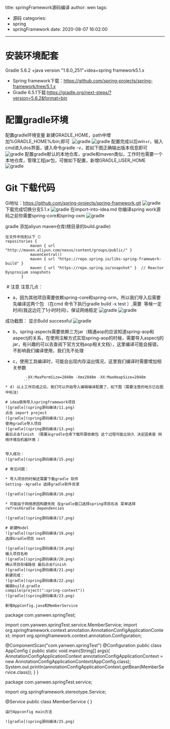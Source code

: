 title: springFramework源码编译
author: wen
tags:
  - 源码
categories:
  - spring
  - springFramework
date: 2020-08-07 16:02:00
---
# 安装环境配套
Gradle 5.6.2 +java version "1.8.0_251"+idea+spring framework5.1.x
* Spring framework下载：https://github.com/spring-projects/spring-framework/tree/5.1.x
* Gradle 6.5.1下载:https://gradle.org/next-steps/?version=5.6.2&format=bin

# 配置gradle环境
  配置gradle环境变量 新建GRADLE_HOME，path中增加%GRADLE_HOME%/bin;即可
  ![gradle](spring源码编译/1.png)
  ![gradle](spring源码编译/2.png)
  配置完成以后win+r，输入cmd进入dos界面，键入命令gradle -v，若如下图正确输出版本信息即可
    ![gradle](spring源码编译/3.png)
  配置gradle默认的本地仓库，gradle和maven类似，工作时也需要一个本地仓库，管理工程jar包，可做如下配置，新增GRADLE_USER_HOME
     ![gradle](spring源码编译/4.png)
 # Git 下载代码
Gi地址：https://github.com/spring-projects/spring-framework.git
 ![gradle](spring源码编译/5.png)
 下载完成切换分支5.1.x
  ![gradle](spring源码编译/6.png)
  在import-into-idea.md 你编译spring work源码之前你需要spring-core和spring-oxm
  ![gradle](spring源码编译/7.png)
  
 gradle 添加aliyun maven仓库(根目录的build.gradle)
 ```
 在文件中找到以下（）
 repositories {
		    maven { url "http://maven.aliyun.com/nexus/content/groups/public/" }
			mavenCentral()
			maven { url "https://repo.spring.io/libs-spring-framework-build" }
			maven { url "https://repo.spring.io/snapshot" }  // Reactor Dysprosium snapshots
		}
 ```
  # 注意
  注意几点：
 * a，因为其他项目需要依赖spring-core和spring-orm，所以我们导入后需要先编译这两个包 （在cmd 命令下执行gradle build -x test ）,需要
  等候一定时间(我这边花了1小时时间)，保证网络稳定
 ![gradle](spring源码编译/8.png)
  ![gradle](spring源码编译/9.png)

成功截图： 显示Build successful
 ![gradle](spring源码编译/10.png)

*  b，spring-aspects需要依赖三方jar（精通aop的应该知道spring-aop和aspectj的关系，在使用注解方式实现spring-aop的时候，需要导入aspectj的jar，有兴趣的可以去查阅下官方文档aop相关文档），这里编译可能会报错，不影响我们编译使用，我们先不处理
  
* c，使用工具编译时，可能会出现内存溢出情况，这里我们编译时需要增加相关参数
 ```
         -XX:MaxPermSize=2048m -Xmx2048m -XX:MaxHeapSize=2048m
         ```
* d) 以上工作完成之后，我们可以开始导入编辑编译配置了，如下图（需要注意的地方已在图中标注）

# idea使用导入springframework项目
 ![gradle](spring源码编译/11.png)
 点击 import project
![gradle](spring源码编译/12.png)
使用gradle导入项目
![gradle](spring源码编译/13.png)
最后点击finish （需要从gradle仓库下载所需依赖包 这个过程可能比较久 决定因素是 网络环境及机器环境 ）


导入成功：
![gradle](spring源码编译/15.png)

# 常见问题：

* 导入项目的时候还需要下载gradle 软件
Setting--》gradle 选择gradle软件目录

![gradle](spring源码编译/16.png)

* 可能由于网络原因构建失败 在gradle窗口选择spring项目右击 菜单选择refreshGradle dependencies

![gradle](spring源码编译/17.png)

# 新建Model
![gradle](spring源码编译/18.png)
选择Gradle项目 next

![gradle](spring源码编译/19.png)
输入项目名称
![gradle](spring源码编译/20.png)
确认项目存储路径 最后点击finish
![gradle](spring源码编译/21.png)
新建完成：
![gradle](spring源码编译/22.png)
编辑build.gradle
compile(project(":spring-context"))
![gradle](spring源码编译/23.png)

新增AppConfig.java和MemberService
```
package com.yanwen.springTest;

import com.yanwen.springTest.service.MemberService;
import org.springframework.context.annotation.AnnotationConfigApplicationContext;
import org.springframework.context.annotation.Configuration;

@ComponentScan("com.yanwen.springTest")
@Configuration
public class AppConfig {
   public static void main(String[] args){
      AnnotationConfigApplicationContext annotationConfigApplicationContext = new AnnotationConfigApplicationContext(AppConfig.class);
      System.out.println(annotationConfigApplicationContext.getBean(MemberService.class));
    }
}

package com.yanwen.springTest.service;

import org.springframework.stereotype.Service;

@Service
public class MemberService {
}

```
运行Appconfig main方法

![gradle](spring源码编译/25.png)
